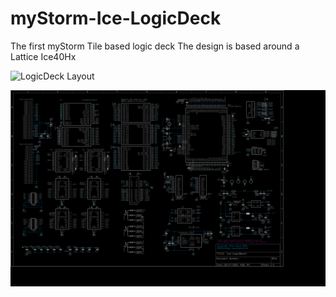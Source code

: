 # myStorm-Ice-LogicDeck 
The first myStorm Tile based logic deck
The design is based around a Lattice Ice40Hx

![LogicDeck Layout](layount.png)

![LogicDeck Schematic](schematic.png)

